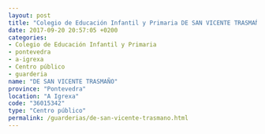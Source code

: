 ```yaml
---
layout: post
title: "Colegio de Educación Infantil y Primaria DE SAN VICENTE TRASMAÑO"
date: 2017-09-20 20:57:05 +0200
categories:
- Colegio de Educación Infantil y Primaria
- pontevedra
- a-igrexa
- Centro público
- guarderia
name: "DE SAN VICENTE TRASMAÑO"
province: "Pontevedra"
location: "A Igrexa"
code: "36015342"
type: "Centro público"
permalink: /guarderias/de-san-vicente-trasmano.html
---
```

